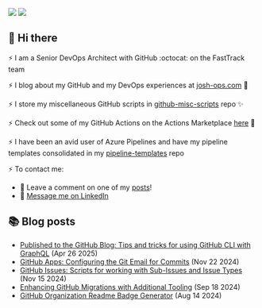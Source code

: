 <a href="https://josh-ops.com"><img src="https://img.shields.io/static/v1?label=blog&message=josh-ops.com&color=teal"></a> <a href="https://www.linkedin.com/in/joshua-johanning/"><img src="https://img.shields.io/static/v1?label=LinkedIn&message=profile&color=blue"></a>

## 👋 Hi there

⚡ I am a Senior DevOps Architect with GitHub :octocat: on the FastTrack team

⚡ I blog about my GitHub and my DevOps experiences at [josh-ops.com](https://josh-ops.com) 📖

⚡ I store my miscellaneous GitHub scripts in [github-misc-scripts](https://github.com/joshjohanning/github-misc-scripts) repo ✨

⚡ Check out some of my GitHub Actions on the Actions Marketplace [here](https://github.com/marketplace?type=actions&query=joshjohanning) 🚀

⚡ I have been an avid user of Azure Pipelines and have my pipeline templates consolidated in my [pipeline-templates](https://github.com/joshjohanning/pipeline-templates) repo

⚡ To contact me:

- 🌱 Leave a comment on one of my [posts](https://josh-ops.com)!
- 🌱 [Message me on LinkedIn](https://www.linkedin.com/in/joshua-johanning/)

## 📚 Blog posts

<ul>
<!-- BLOG-POST-LIST:START -->
<li><a href="https://josh-ops.com/posts/github-blog-post-graphql/">Published to the GitHub Blog: Tips and tricks for using GitHub CLI with GraphQL</a> (Apr 26 2025)</li><li><a href="https://josh-ops.com/posts/github-apps-commit-email/">GitHub Apps: Configuring the Git Email for Commits</a> (Nov 22 2024)</li><li><a href="https://josh-ops.com/posts/github-sub-issues-and-issue-types/">GitHub Issues: Scripts for working with Sub-Issues and Issue Types</a> (Nov 15 2024)</li><li><a href="https://josh-ops.com/posts/github-migration-tools/">Enhancing GitHub Migrations with Additional Tooling</a> (Sep 18 2024)</li><li><a href="https://josh-ops.com/posts/github-organization-readme-badge-generator/">GitHub Organization Readme Badge Generator</a> (Aug 14 2024)</li>
<!-- BLOG-POST-LIST:END -->
</ul>

<!--
**joshjohanning/joshjohanning** is a ✨ _special_ ✨ repository because its `README.md` (this file) appears on your GitHub profile.

Here are some ideas to get you started:

- 🔭 I’m currently working on ...
- 🌱 I’m currently learning ...
- 👯 I’m looking to collaborate on ...
- 🤔 I’m looking for help with ...
- 💬 Ask me about ...
- 📫 How to reach me: ...
- 😄 Pronouns: ...
- ⚡ Fun fact: ...
-->
